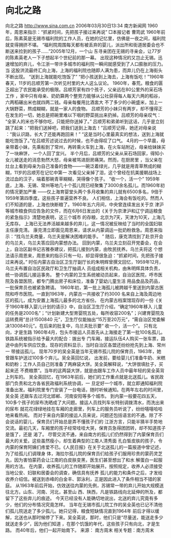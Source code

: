 # 向北之路

向北之路
http://www.sina.com.cn 2006年03月30日13:34 南方新闻网
1960年，周恩来指示：“抓紧时间，先把孩子接过来再说”
□本报记者 曹筠武
1960年前后，陈素英是无锡市福利院的工作人员，在她的记忆里，仿佛是一夜之间，福利院就变得拥挤不堪。
“福利院周围每天都有被丢弃的婴儿，派出所和街道居委会也不断送来捡到的孩子……”2005年12月，一个山 东寻亲团在无锡的寻亲会，让77岁的陈素英老人一下子想起半个世纪前的那一幕。
出现这种情况的又岂止无锡。迅速增加的弃儿，令江浙一带许多城市的福利院一瞬间就感受到了人口膨胀的压力。当 这股洪流最终汇向上海，上海的福利院也随即人满为患，而弃儿仍在上海街头不断出现。
“送到上海就能吃饱饭了”
“把小孩送到上海去，上海有饭吃！”1960年春天，11岁的吕顺芳第一次听见村里的大人这么议论。
1960年，春荒。粮食的匮乏超出了农民能承受的极限。吕顺芳家有四个孩子，父亲远在80公里外的采石场工作 ，家中只有母亲、奶奶算两个整劳力能够从公社获得每人每天六两的稻谷，六两稻碾出米也就四两二钱。母亲每餐用比酒盅大 不了多少的小碗盛米，加上一大锅野菜，熬成糊糊，就是一家人的食物。
吕顺芳的小妹只有两岁，却不懂得正在发生的一切，她总是把碗里难以下咽的野菜挑出来扔掉。吕顺芳的母亲叹气： “全家人的米也不够你吃，只能把你送掉了。”
吕顺芳和弟弟听到这话，几乎是立刻跳了起来：“把我们送掉吧，把我们送到上海去！”吕顺芳记得，她还对母亲说 ：“我认识路，长大了还能再跑回来！”
“这是当时心里最真实的想法，送到上海就能吃饱饭了。”在吕顺芳述说过去的时候，也不由得叹了口气。
4月的一个早晨，母亲带着小妹，先乘船到了常州，再转乘火车到上海，在火车站附近，母亲给妹妹买了一块麻饼， 一个人回了宜兴。
半个月后，吕顺芳的父亲从采石场回家，得知小女儿被送走的消息勃然大怒，母亲被骂进厨房痛哭。然而，在厨房里 ，当父亲在灶台上看到母亲为自己准备的食物——一碗泛着绿光，几乎就是用青草熬成的糊糊，11岁的吕顺芳在记忆中第一 次看见父亲掉了泪，这个曾经在抗美援朝战场上流过血的汉子，端着那碗青草糊糊，哭得像个孩子。
“收一个，活一个”
1959年底，上海、无锡、常州等地几十个孤儿院已经聚集了3000余名孤儿。而1960年初的情况更加严重 ——仅上海育婴堂头两个多月收集的弃儿就有6500多名，9倍于1959年第四季度。这些孩子普遍营养不良。
人们相信，上海会有饭吃的。然而人们不知道的是，上海也快断粮了。1960年五六月间，中央曾连续发出关于京 津沪等城市粮食供应告急的文件，而在6月6日发出的《关于为京津沪和辽宁调运粮食的紧急指示》清楚地表明，这三个城市 的存粮，北京为7天，天津为10天，上海几无库存。
上海已无法养活越来越多的弃儿，这一情况被反映给了当时的全国妇联主任康克清。
康克清立即面见周恩来，请求从内蒙调运一批奶粉救急。周恩来指示：“找乌兰夫商量，乌兰夫是解决困难的能手。 ”
随后，康克清找到了赴京开会的乌兰夫，乌兰夫答应回内蒙想办法。
回到内蒙，乌兰夫立刻召开党委会，在会上，自治区副书记吉雅泰建议，把孤儿接到内蒙，由牧民抚养。乌兰夫将这 个想法请示周恩来，周恩来的指示只有一句，却显得很急迫：“抓紧时间，先把孩子接过来再说。”
时任内蒙古自治区卫生厅副厅长的朱明辉曾撰文回忆，1959年12月，乌兰夫布置自治区民政厅和卫生厅抽调人 员组成相关机构，由朱明辉具体负责，统一协调孤儿接运事务。
整个内蒙的卫生系统被动员起来，自治区医院，呼市医院及各盟医院，都专门腾出房子和床位，准备了婴幼儿童生活 用品食品及药品，一批保育员也被紧急聘请。
1960年初，第一批上海孤儿被跨越千里送到内蒙古医院和呼市医院。一直到1963年，内蒙古一共接收了约3000 名来自上海及周边地区的孤儿，成为安置上海孤儿最多的北方省份。
在内蒙古档案馆现存的一份《关于1960年移入婴儿计划的请示》中，自治区卫生厅介绍，“确定1960年移入 儿童的任务是2000名”；“计划新建大型育婴院五处，每所收容200名”；兴建育婴院及运转费用“总计1500840 元”，卫生厅仅能抽出“15万至20万元”，“需自治区党委解决1300840元”。在后来的批复中，乌兰夫批示要“ 收一个，活一个”。
只有北向，才是生路
1960年4月，包头市接运人员首先从上海接走了第一批100名孤儿。铁路系统被指示给予最大的配合：拨出专 门车厢，接运队伍4人购买一张车票，路途中由列车供应饮食。现存的资料显示，当时自治区各盟还纷纷抢先到上海、常州一 带接运孤儿。
现年70岁的吴全英是当年无锡市孤儿院的保育员，1963年，她曾跟车护送过100多个弃儿。吴全英回忆说， 出发前，要给婴儿们准备牛奶、米糕和奶粉；工作人员自己则准备了两麻袋大饼。吴全英解释说，“大饼很填肚子，买起来还 不费粮票”。当年的这两袋大饼，就是由跟车工作人员中最年轻的吴全英背上列车的。
吴全英回忆，在1963年前后，她们的工作重点就是北送孤儿。省民政部门负责和北方各省民政福利系统协调，一 旦定好一个城市，就立即通知福利院准备出发。福利院里专门安装了一台电话，随时听候通知。在两年左右的时间里，吴全英 还跟车去过河北邯郸、河南安阳等多个城市。
到内蒙一般要花四五天，100多个孩子的尿布洗晒成了大问题。接运人员找列车长特别调拨清水，而洗出来的尿布 就花花绿绿地挂在车厢的走廊里，列车上的服务员听说了，纷纷嘻嘻哈哈地来看热闹。
而对于来自内蒙的接运人员来说，问题还包括语言的不通。除了不会说话的婴儿，保育员们开始总是弄不懂孩子们的 江浙方言，只能半猜半手势地交流。最初几天，车厢里的孩子经常哇哇大哭，保育员急得团团转，却不知道孩子是饿了，还是 渴了。
尽管交流不通，来自南方的孤儿们仍然得到了内蒙保育员们最大的关爱。这些虽然瘦小，却生着典型的江南人清秀面 孔白皙皮肤的孩子，令内蒙的保育阿姨们疼爱不已。《人民日报》在关于北送孤儿的一篇报道中曾记述，为了给孤儿们调理身 体，海拉尔孤儿院的保育员们给孩子们服用珍贵的蒙药灵芝丸，因为害怕蒙药会让江南的白皮肤变黑，医生们甚至想出了和水 解蛋白一起服用的方法。
在内蒙，收养孤儿的工作随即开始展开。按照规定，收养人必须接受当地公安、妇联和居委会的调查，确信具有抚养 孤儿的能力和条件之后，才发给收养介绍信。被送到赤峰的白金丰、郭泳利，正是因此进入了条件相当不错的家庭。
从1963年前后开始，仿效送往内蒙的先例，苏锡常一带的弃儿开始大规模送往北方。山东、河南、河北，甚至山 西、陕西，凡是铁路线向北延伸的所及，都留下了这些弃儿的痕迹。
今天已经没有人能确切地说出，北送的弃儿究竟有多少，他们的分布情况究竟怎样。
当年在无锡市孤儿院工作的吴全英也已记不清他们孤儿院送走了多少孤儿。她只记得，粮食短缺情况直到1964年 前后才得以缓解，北送也从那时候停了下来。吴全英说，那时，他们只是“尽量送，能送走多少就送走多少”，因为他们知道 ，在那个饥饿的年代，这些孩子只有向北，才是生路。
而40年后，他们一起开始南下。 来源：
南方周末
相关专题：南方周末 

